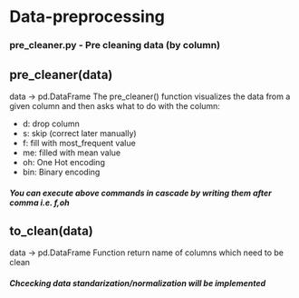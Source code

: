 # Data-preprocessing

### pre_cleaner.py - Pre cleaning data (by column)

## pre_cleaner(data)
data -> pd.DataFrame
The pre_cleaner() function visualizes the data from a given column and then asks what to do with the column:
- d: drop column
- s: skip (correct later manually)
- f: fill with most_frequent value
- me: filled with mean value
- oh: One Hot encoding
- bin: Binary encoding
##### You can execute above commands in cascade by writing them after comma i.e. f,oh

## to_clean(data)
data -> pd.DataFrame
Function return name of columns which need to be clean
##### Chcecking data standarization/normalization will be implemented
